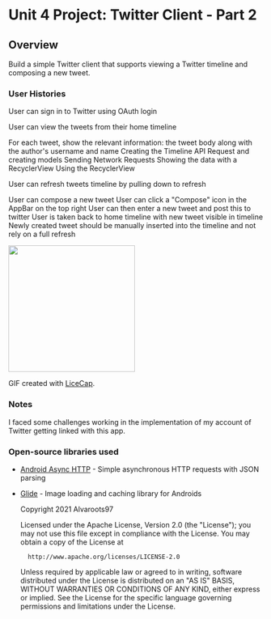 # Unit 4 Project: Twitter Client - Part 2

## Overview
Build a simple Twitter client that supports viewing a Twitter timeline and composing a new tweet.

### User Histories

User can sign in to Twitter using OAuth login

User can view the tweets from their home timeline

For each tweet, show the relevant information: the tweet body along with the author's username and name
 Creating the Timeline
 API Request and creating models
Sending Network Requests
 Showing the data with a RecyclerView
Using the RecyclerView

User can refresh tweets timeline by pulling down to refresh

User can compose a new tweet
 User can click a "Compose" icon in the AppBar on the top right
 User can then enter a new tweet and post this to twitter
 User is taken back to home timeline with new tweet visible in timeline
 Newly created tweet should be manually inserted into the timeline and not rely on a full refresh



<img src="instagram-walkthrough.gif" width=250><br>

GIF created with [LiceCap](http://www.cockos.com/licecap/).

### Notes
I faced some challenges working in the implementation of my account of Twitter getting linked with this app.

### Open-source libraries used

- [Android Async HTTP](https://github.com/codepath/CPAsyncHttpClient) - Simple asynchronous HTTP requests with JSON parsing
- [Glide](https://github.com/bumptech/glide) - Image loading and caching library for Androids


    Copyright 2021 Alvaroots97

    Licensed under the Apache License, Version 2.0 (the "License");
    you may not use this file except in compliance with the License.
    You may obtain a copy of the License at

        http://www.apache.org/licenses/LICENSE-2.0

    Unless required by applicable law or agreed to in writing, software
    distributed under the License is distributed on an "AS IS" BASIS,
    WITHOUT WARRANTIES OR CONDITIONS OF ANY KIND, either express or implied.
    See the License for the specific language governing permissions and
    limitations under the License.
